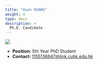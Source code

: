 ```yaml
---
title: "Xuan HUANG"
weight: 4
type: docs
description: >
  Ph.D. Candidate
---
```


<div class="member-photo-frame wk-desk-4 wk-ipadp-4 wk-mobile-12 wk-tab-12">
    <div class=".member-photo-image">
     <img src="/images/members/HUANG-Xuan.jpg">
    </div>
</div>

 - **Position:** 5th Year PhD Student
 - **Contact:** [1155136647@link.cuhk.edu.hk](1155136647@link.cuhk.edu.hk)